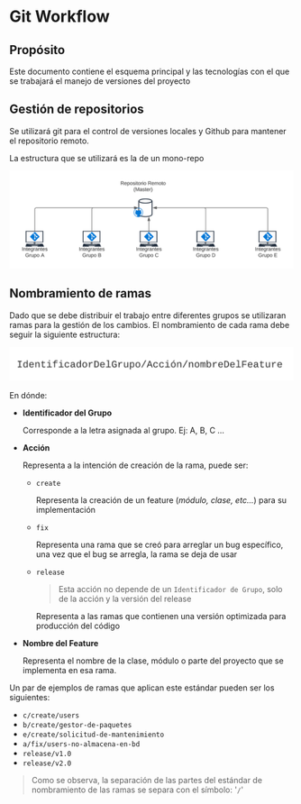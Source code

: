 # Git Workflow
## Propósito
Este documento contiene el esquema principal y las tecnologías con el que se trabajará el manejo de versiones del proyecto

## Gestión de repositorios
Se utilizará git para el control de versiones locales y Github para mantener el repositorio remoto.

La estructura que se utilizará es la de un mono-repo

![05](./resources/05-witworkflow.png)

## Nombramiento de ramas

Dado que se debe distribuir el trabajo entre diferentes grupos se utilizaran ramas para la gestión de los cambios.
El nombramiento de cada rama debe seguir la siguiente estructura:

![06](./resources/06-branches-naming.png)

En dónde:
* **Identificador del Grupo** 
  
    Corresponde a la letra asignada al grupo. Ej: A, B, C ...
* **Acción** 
  
    Representa a la intención de creación de la rama, puede ser: 
  * `create`
    
    Representa la creación de un feature (_módulo, clase, etc..._) para su implementación
  * `fix`
    
    Representa una rama que se creó para arreglar un bug específico, una vez que el bug se arregla, la rama se deja de usar
    
  * `release`
    
    > Esta acción no depende de un `Identificador de Grupo`, solo de la acción y la versión del release    

    Representa a las ramas que contienen una versión optimizada para producción del código
    
* **Nombre del Feature**
  
    Representa el nombre de la clase, módulo o parte del proyecto que se implementa en esa rama.
  
Un par de ejemplos de ramas que aplican este estándar pueden ser los siguientes:
* `c/create/users`
* `b/create/gestor-de-paquetes`
* `e/create/solicitud-de-mantenimiento`
* `a/fix/users-no-almacena-en-bd`
* `release/v1.0`
* `release/v2.0`

> Como se observa, la separación de las partes del estándar de nombramiento de las ramas se separa con el símbolo: '`/`'
